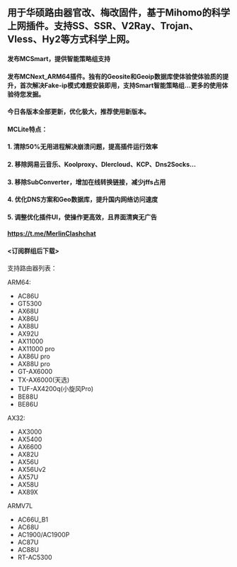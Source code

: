 ## 用于华硕路由器官改、梅改固件，基于Mihomo的科学上网插件。支持SS、SSR、V2Ray、Trojan、Vless、Hy2等方式科学上网。
#### 发布MCSmart，提供智能策略组支持

#### 发布MCNext_ARM64插件。独有的Geosite和Geoip数据库使体验使体验质的提升，首次解决Fake-ip模式难题安装即用，支持Smart智能策略组...更多的使用体验待您发掘。

#### 今日各版本全部更新，优化极大，推荐使用新版本。


#### MCLite特点：
#### 1. 清除50%无用进程解决崩溃问题，提高插件运行效率
#### 2. 移除网易云音乐、Koolproxy、Dlercloud、KCP、Dns2Socks...
#### 3. 移除SubConverter，增加在线转换链接，减少jffs占用
#### 4. 优化DNS方案和Geo数据库，提升国内网络访问速度
#### 5. 调整优化插件UI，使操作更高效，且界面清爽无广告


#### https://t.me/MerlinClashchat
#### <订阅群组后下载>


支持路由器列表：

ARM64:
- AC86U
- GT5300
- AX68U
- AX86U
- AX88U
- AX92U
- AX11000
- AX11000 pro
- AX86U pro
- AX88U pro
- GT-AX6000
- TX-AX6000(天选)
- TUF-AX4200q(小旋风Pro)
- BE88U
- BE86U

AX32: 
- AX3000
- AX5400
- AX6600
- AX82U
- AX56U
- AX56Uv2
- AX57U
- AX58U
- AX89X

ARMV7L
- AC66U_B1
- AC68U
- AC1900/AC1900P
- AC87U
- AC88U
- RT-AC5300

